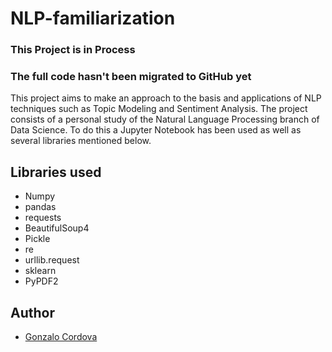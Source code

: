 # NLP-familiarization

### This Project is in Process
### The full code hasn't been migrated to GitHub yet

This project aims to make an approach to the basis and applications of NLP techniques such as Topic Modeling and Sentiment Analysis. The project consists of a personal study of the Natural Language Processing branch of Data Science. To do this a Jupyter Notebook has been used as well as several libraries mentioned below.

## Libraries used

 - Numpy
 - pandas
 - requests
 - BeautifulSoup4
 - Pickle
 - re
 - urllib.request
 - sklearn
 - PyPDF2

## Author

- [Gonzalo Cordova](https://www.linkedin.com/in/gonzalo-cordova-pou)

